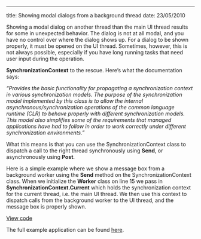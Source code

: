 --- 
title: Showing modal dialogs from a background thread
date: 23/05/2010

Showing a modal dialog on another thread than the main UI thread results for some in unexpected behavior. The dialog is not at all modal, and you have no control over where the dialog shows up. For a dialog to be shown properly, it must be opened on the UI thread. Sometimes, however, this is not always possible, especially if you have long running tasks that need user input during the operation.

**SynchronizationContext** to the rescue. Here’s what the documentation says:

*“Provides the basic functionality for propagating a synchronization context in various synchronization models. The purpose of the synchronization model implemented by this class is to allow the internal asynchronous/synchronization operations of the common language runtime (CLR) to behave properly with different synchronization models. This model also simplifies some of the requirements that managed applications have had to follow in order to work correctly under different synchronization environments.”*

What this means is that you can use the SynchronizationContext class to dispatch a call to the right thread synchronously using **Send**, or asynchronously using **Post**.

Here is a simple example where we show a message box from a background worker using the **Send** method on the SynchronizationContext class. When we initialize the **Worker** class on line 15 we pass in **SynchronizationContext.Current** which holds the synchronization context for the current thread, i.e. the main UI thread. We then use this context to dispatch calls from the background worker to the UI thread, and the message box is properly shown.

<script src="http://gist.github.com/508277.js"></script>
<noscript><a href="http://gist.github.com/508277">View code</a> </noscript>

The full example application can be found [here](http://github.com/thedersen/Sandbox/tree/master/SynchronizationContext/).